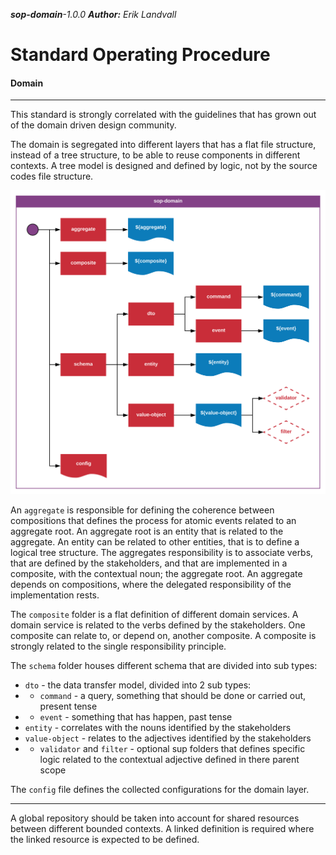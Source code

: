 _**sop-domain**-1.0.0_
_**Author:** Erik Landvall_
# Standard Operating Procedure
#### Domain
---

This standard is strongly correlated with the guidelines that has grown out of the domain driven design community.

The domain is segregated into different layers that has a flat file structure, instead of a tree structure, to be able to reuse components in different contexts. A tree model is designed and defined by logic, not by the source codes file structure.

![Domain diagram](diagram/sop-domain.svg)

An `aggregate` is responsible for defining the coherence between compositions that defines the process for atomic events related to an aggregate root. An aggregate root is an entity that is related to the aggregate. An entity can be related to other entities, that is to define a logical tree structure. The aggregates responsibility is to associate verbs, that are defined by the stakeholders, and that are implemented in a composite, with the contextual noun; the aggregate root. An aggregate depends on compositions, where the delegated responsibility of the implementation rests.

The `composite` folder is a flat definition of different domain services. A domain service is related to the verbs defined by the stakeholders. One composite can relate to, or depend on, another composite. A composite is strongly related to the single responsibility principle.

The `schema` folder houses different schema that are divided into sub types:
- `dto`                      - the data transfer model, divided into 2 sub types:
- - `command`                - a query, something that should be done or carried out, present tense
- - `event`                  - something that has happen, past tense
- `entity`                   - correlates with the nouns identified by the stakeholders
- `value-object`             - relates to the adjectives identified by the stakeholders
- - `validator` and `filter` - optional sup folders that defines specific logic related to the contextual adjective defined in there parent scope

The `config` file defines the collected configurations for the domain layer.

---

A global repository should be taken into account for shared resources between different bounded contexts. A linked definition is required where the linked resource is expected to be defined.
